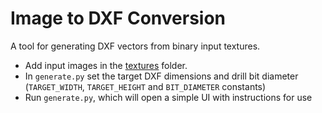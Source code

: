 # Image to DXF Conversion

A tool for generating DXF vectors from binary input textures.

- Add input images in the [textures](https://github.com/adamwhats/generate_dxf/tree/main/textures) folder. 
- In `generate.py` set the target DXF dimensions and drill bit diameter (`TARGET_WIDTH`, `TARGET_HEIGHT`  and `BIT_DIAMETER` constants)  
- Run `generate.py`, which will open a simple UI with instructions for use

